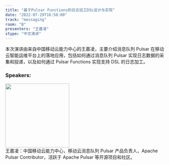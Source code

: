 ```yaml
---
title: "基于Pulsar Functions的日志加工DSL设计与实现"
date: "2022-07-29T16:50:00"
track: "messaging"
room: "B"
presenters: "王嘉凌"
stype: "中文演讲"
---
```

本次演讲由来自中国移动云能力中心的王嘉凌，主要介绍消息队列 Pulsar 在移动云智能运维平台上的落地应用，包括如何通过消息队列 Pulsar 实现日志数据的采集和投递，以及如何通过 Pulsar Functions 实现支持 DSL 的日志加工。
 ### Speakers: 
 <img src="images/speaker/1143.png" width="200" /><br>王嘉凌：中国移动云能力中心，移动云消息队列 Pulsar 产品负责人，Apache Pulsar Contributor，活跃于 Apache Pulsar 等开源项目和社区。

 